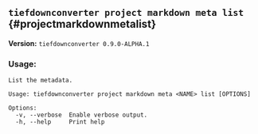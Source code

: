 ## `tiefdownconverter project markdown meta list` {#projectmarkdownmetalist}

**Version:** `tiefdownconverter 0.9.0-ALPHA.1`

### Usage:
```
List the metadata.

Usage: tiefdownconverter project markdown meta <NAME> list [OPTIONS]

Options:
  -v, --verbose  Enable verbose output.
  -h, --help     Print help
```

